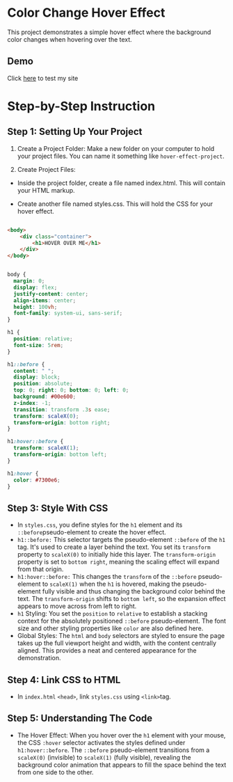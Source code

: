 # Color Change Hover Effect


This project demonstrates a simple hover effect where the background color 
changes when hovering over the text.

## Demo 

Click [here](https://saymekh.github.io/Color-changer/) to test my site


# Step-by-Step Instruction


## Step 1: Setting Up Your Project

1. Create a Project Folder: Make a new folder on your computer to hold your 
project files. You can name it something like ```hover-effect-project```.

2. Create Project Files:

* Inside the project folder, create a file named index.html. This will contain 
your HTML markup. 

* Create another file named styles.css. This will hold the CSS for your hover 
effect.

```html 

<body>
    <div class="container">
        <h1>HOVER OVER ME</h1>
    </div>
</body>

```

```css

body {
  margin: 0;
  display: flex;
  justify-content: center;
  align-items: center;
  height: 100vh;
  font-family: system-ui, sans-serif;
}

h1 {
  position: relative;
  font-size: 5rem;
}

h1::before {
  content: " ";
  display: block;
  position: absolute;
  top: 0; right: 0; bottom: 0; left: 0;
  background: #00e600;
  z-index: -1;
  transition: transform .3s ease;
  transform: scaleX(0);
  transform-origin: bottom right;
}

h1:hover::before {
  transform: scaleX(1);
  transform-origin: bottom left;
}

h1:hover {
  color: #7300e6; 
}

```


## Step 3: Style With CSS

* In ```styles.css```, you define styles for the ```h1``` element and its 
```::before```pseudo-element to create the hover effect.
* ```h1::before:``` This selector targets the pseudo-element ```::before``` of 
the ```h1``` tag. It's used to create a layer behind the text. You set its 
```transform``` property to ```scaleX(0)``` to initially hide this layer. 
The ```transform-origin``` property is set to ```bottom right```, meaning 
the scaling effect will expand from that origin.
* ```h1:hover::before:``` This changes the ```transform``` of the ```::before``` 
pseudo-element to ```scaleX(1)``` when the ```h1``` is hovered, making the 
pseudo-element fully visible and thus changing the background color behind 
the text. The ```transform-origin``` shifts to ```bottom left```, so the 
expansion effect appears to move across from left to right.
* ```h1``` Styling: You set the ```position``` to ```relative``` to establish a 
stacking context for the absolutely positioned ```::before``` pseudo-element. 
The font size and other styling properties like ```color``` are also defined 
here.
* Global Styles: The ```html``` and ```body``` selectors are styled to ensure 
the page takes up the full viewport height and width, with the content centrally 
aligned. This provides a neat and centered appearance for the demonstration.


## Step 4: Link CSS to HTML

* In ```index.html``` ```<head>```, link ```styles.css``` using ```<link>```tag.


## Step 5: Understanding The Code


* The Hover Effect: When you hover over the ```h1``` element with your mouse, 
the CSS ```:hover``` selector activates the styles defined under 
```h1:hover::before```. The ```::before``` pseudo-element transitions from a 
```scaleX(0)``` (invisible) to ```scaleX(1)``` (fully visible), revealing the 
background color animation that appears to fill the space behind the text from 
one side to the other.
